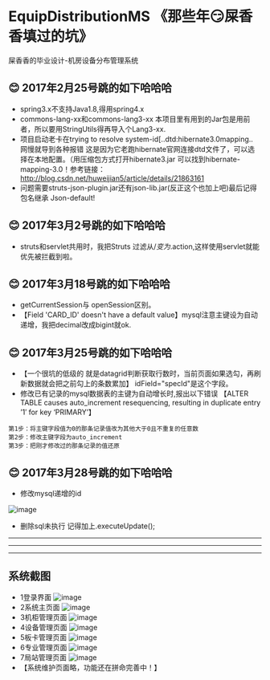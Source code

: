 # EquipDistributionMS 《那些年:smirk:屎香香填过的坑》
屎香香的毕业设计-机房设备分布管理系统   

## :blush: 2017年2月25号跳的如下哈哈哈
+ spring3.x不支持Java1.8,得用spring4.x
+ commons-lang-xx和commons-lang3-xx 本项目里有用到的Jar包是用前者，所以要用StringUtils得再导入个Lang3-xx.
+ 项目启动老卡在trying to resolve system-id[..dtd:hibernate3.0mapping.. 网慢就导到各种报错 这是因为它老跑hibernate官网连接dtd文件了，可以选择在本地配置。（用压缩包方式打开hibernate3.jar 可以找到hibernate-mapping-3.0！参考链接：http://blog.csdn.net/huweijian5/article/details/21863161
+ <result type="json"></result>问题需要struts-json-plugin.jar还有json-lib.jar(反正这个也加上吧)最后记得包名继承 Json-default!

## :blush: 2017年3月2号跳的如下哈哈哈
+ struts和servlet共用时，我把Struts 过滤从/*变为*.action,这样使用servlet就能优先被拦截到啦。

## :blush: 2017年3月18号跳的如下哈哈哈
+ getCurrentSession与 openSession区别。
+ 【Field 'CARD_ID' doesn't have a default value】mysql注意主键设为自动递增，我把decimal改成bigint就ok.

## :blush: 2017年3月25号跳的如下哈哈哈
+ 【一个很坑的低级的 就是datagrid判断获取行数时，当前页面如果选勾，再刷新数据就会把之前勾上的条数累加】 idField="specId"是这个字段。
+ 修改已有记录的mysql数据表的主键为自动增长时,报出以下错误
【ALTER TABLE causes auto_increment resequencing, resulting in duplicate entry ’1′ for key ‘PRIMARY’】
 ```  
 第1步：将主键字段值为0的那条记录值改为其他大于0且不重复的任意数
 第2步：修改主键字段为auto_increment
第3步：把刚才修改过的那条记录的值还原
 ``` 
 
## :blush: 2017年3月28号跳的如下哈哈哈
+ 修改mysql递增的id

![image](https://github.com/WuqingVika/EquipDistributionMS/blob/master/WebRoot/img/helpOne.jpg)

+ 删除sql未执行
记得加上.executeUpdate();

---
---
---

## 系统截图 
+ 1登录界面
![image](https://github.com/WuqingVika/EquipDistributionMS/blob/master/WebRoot/img/showLogin.jpg)
+ 2系统主页面
![image](https://github.com/WuqingVika/EquipDistributionMS/blob/master/WebRoot/img/showMain.jpg)
+ 3机柜管理页面
![image](https://github.com/WuqingVika/EquipDistributionMS/blob/master/WebRoot/img/showCabinet.jpg)
+ 4设备管理页面
![image](https://github.com/WuqingVika/EquipDistributionMS/blob/master/WebRoot/img/showEqu.jpg)
+ 5板卡管理页面
![image](https://github.com/WuqingVika/EquipDistributionMS/blob/master/WebRoot/img/showCard.jpg)
+ 6专业管理页面
![image](https://github.com/WuqingVika/EquipDistributionMS/blob/master/WebRoot/img/showSpec.jpg)
+ 7局站管理页面
![image](https://github.com/WuqingVika/EquipDistributionMS/blob/master/WebRoot/img/showRegion.jpg)
+ 【系统维护页面略，功能还在拼命完善中！】